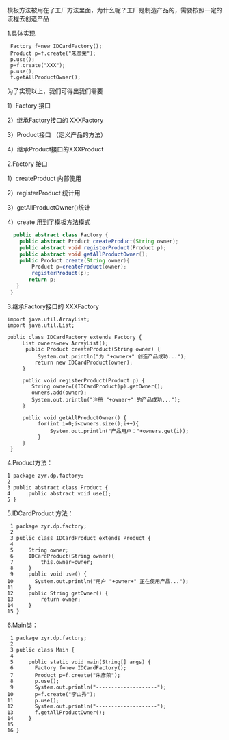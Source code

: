 模板方法被用在了工厂方法里面，为什么呢？工厂是制造产品的，需要按照一定的流程去创造产品



1.具体实现

```
 Factory f=new IDCardFactory();
 Product p=f.create("朱彦荣");
 p.use(); 
 p=f.create("XXX");
 p.use(); 
 f.getAllProductOwner();
```

为了实现以上，我们可得出我们需要

1）Factory 接口

2）继承Factory接口的 XXXFactory

3）Product接口 （定义产品的方法）

4）继承Product接口的XXXProduct



2.Factory 接口

1）createProduct  内部使用

2）registerProduct  统计用

3）getAllProductOwner()统计

4）create     用到了模板方法模式

```java
  public abstract class Factory {
    public abstract Product createProduct(String owner);
    public abstract void registerProduct(Product p);
    public abstract void getAllProductOwner();
    public Product create(String owner){
        Product p=createProduct(owner);
        registerProduct(p);
       return p;
   }
 }
```



3.继承Factory接口的 XXXFactory

```
import java.util.ArrayList;
import java.util.List;

public class IDCardFactory extends Factory {
     List owners=new ArrayList();
      public Product createProduct(String owner) {
          System.out.println("为 "+owner+" 创造产品成功...");
         return new IDCardProduct(owner);
     }
 
     public void registerProduct(Product p) {
        String owner=((IDCardProduct)p).getOwner();
        owners.add(owner);
        System.out.println("注册 "+owner+" 的产品成功...");
     }
 
     public void getAllProductOwner() {
          for(int i=0;i<owners.size();i++){
              System.out.println("产品用户："+owners.get(i));
          }
     }
 }
```

4.Product方法：

```
1 package zyr.dp.factory;
2 
3 public abstract class Product {
4      public abstract void use();
5 }

```

5.IDCardProduct 方法：

```
 1 package zyr.dp.factory;
 2 
 3 public class IDCardProduct extends Product {
 4 
 5     String owner;
 6     IDCardProduct(String owner){
 7         this.owner=owner;
 8     }
 9     public void use() {
10       System.out.println("用户 "+owner+" 正在使用产品...");
11     }
12     public String getOwner() {
13         return owner;
14     }
15 }
```



6.Main类：



```
 1 package zyr.dp.factory;
 2 
 3 public class Main {
 4 
 5     public static void main(String[] args) {
 6       Factory f=new IDCardFactory();
 7       Product p=f.create("朱彦荣");
 8       p.use();   
 9       System.out.println("--------------------");
10       p=f.create("李山秀");
11       p.use();
12       System.out.println("--------------------");
13       f.getAllProductOwner();
14     }
15 
16 }
```

